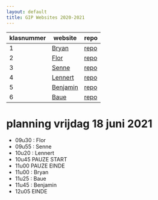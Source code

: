 ```yaml
---
layout: default
title: GIP Websites 2020-2021
---
```


| klasnummer | website | repo |
|---|---|---|
| 1 | [Bryan](https://bryanb-immalle.github.io/GipWebsite/) | [repo](https://github.com/BryanB-immalle/GipWebsite) |
| 2 | [Flor](https://flordc-immalle.github.io/Gipwebsite/index.html) | [repo](https://github.com/FlorDC-immalle/Gipwebsite) |
| 3 | [Senne](https://sennek-immalle.github.io/GIPWebsite/index.html) | [repo](https://github.com/SenneK-immalle/GIPWebsite) |
| 4 | [Lennert](https://lennertl-immalle.github.io/GipWebsite/) | [repo](https://github.com/LennertL-immalle/GipWebsite) |
| 5 | [Benjamin](https://benjaminl-immalle.github.io/GIP-website/) | [repo](https://github.com/BenjaminL-immalle/GIP-website) |
| 6 | [Baue](https://baueseb.github.io/Gipwebsite/) | [repo](https://github.com/BaueSeb/Gipwebsite) |

# planning vrijdag 18 juni 2021

- 09u30 : Flor
- 09u55 : Senne
- 10u20 : Lennert
- 10u45 PAUZE START
- 11u00 PAUZE EINDE
- 11u00 : Bryan
- 11u25 : Baue
- 11u45 : Benjamin
- 12u05 EINDE
